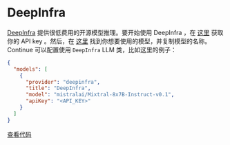 # DeepInfra

[DeepInfra](https://deepinfra.com) 提供很低费用的开源模型推理。要开始使用 DeepInfra ，在 [这里](https://deepinfra.com/dash) 获取你的 API key 。然后，在 [这里](https://deepinfra.com/models?type=text-generation) 找到你想要使用的模型，并复制模型的名称。 Continue 可以配置使用 `DeepInfra` LLM 类，比如这里的例子：

```json title="config.json"
{
  "models": [
    {
      "provider": "deepinfra",
      "title": "DeepInfra",
      "model": "mistralai/Mixtral-8x7B-Instruct-v0.1",
      "apiKey": "<API_KEY>"
    }
  ]
}
```

[查看代码](https://github.com/continuedev/continue/blob/main/core/llm/llms/DeepInfra.ts)
